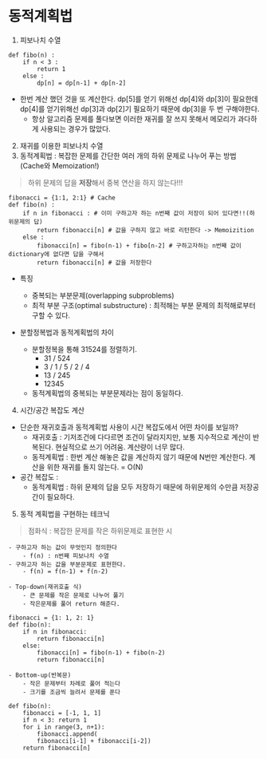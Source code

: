 # 동적계획법

1. 피보나치 수열
```
def fibo(n) :
    if n < 3 :
        return 1
    else :
        dp[n] = dp[n-1] + dp[n-2]
```
- 한번 계산 했던 것을 또 계산한다. dp[5]를 얻기 위해선 dp[4]와 dp[3]이 필요한데 dp[4]를 얻기위해선 dp[3]과 dp[2]기 필요하기 때문에 dp[3]을 두 번 구해야한다.
    - 항상 알고리즘 문제를 풀다보면 이러한 재귀를 잘 쓰지 못해서 메모리가 과다하게 사용되는 경우가 많았다. 

2. 재귀를 이용한 피보나치 수열
3. 동적계획법 : 복잡한 문제를 간단한 여러 개의 하위 문제로 나누어 푸는 방법 (Cache와 Memoization!)
> 하위 문제의 답을 **저장**해서 중복 연산을 하지 않는다!!!
```
fibonacci = {1:1, 2:1} # Cache
def fibo(n) :
    if n in fibonacci : # 이미 구하고자 하는 n번째 값이 저장이 되어 있다면!!(하위문제의 답)
        return fibonacci[n] # 값을 구하지 않고 바로 리턴한다 -> Memoizition
    else : 
        fibonacci[n] = fibo(n-1) + fibo[n-2] # 구하고자하는 n번째 값이 dictionary에 없다면 답을 구해서
        return fibonacci[n] # 값을 저장한다
```
- 특징
    - 중복되는 부분문제(overlapping subproblems)
    - 최적 부분 구조(optimal substructure) : 최적해는 부분 문제의 최적해로부터 구할 수 있다.

- 분할정복법과 동적계획법의 차이
    - 분할정복을 통해 31524를 정렬하기.
        - 31 / 524
        - 3 / 1 / 5 / 2 / 4
        - 13 / 245
        - 12345
    - 동적계획법의 중복되는 부분문제라는 점이 동일하다. 

4. 시간/공간 복잡도 계산
- 단순한 재귀호출과 동적계획법 사용이 시간 복잡도에서 어떤 차이를 보일까?
    - 재귀호출 : 기저조건에 다다르면 조건이 달라지지만, 보통 지수적으로 계산이 반복된다. 현실적으로 쓰기 어려움. 계산량이 너무 많다.
    - 동적계획법 : 한번 계산 해놓은 값을 계산하지 않기 때문에 N번만 계산한다. 계산을 위한 재귀를 돌지 않는다. = O(N)
- 공간 복잡도 :
    - 동적계획법 : 하위 문제의 답을 모두 저장하기 때문에 하위문제의 수만큼 저장공간이 필요하다.

5. 동적 계획법을 구현하는 테크닉
> 점화식 : 복잡한 문제를 작은 하위문제로 표현한 시

    - 구하고자 하는 값이 무엇인지 정의한다
        - f(n) : n번째 피보나치 수열
    - 구하고자 하는 값을 부분문제로 표현한다.
        - f(n) = f(n-1) + f(n-2)

    - Top-down(재귀호출 식)
        - 큰 문제를 작은 문제로 나누어 풀기
        - 작은문제를 풀어 return 해준다.
```
fibonacci = {1: 1, 2: 1}
def fibo(n):
    if n in fibonacci:
        return fibonacci[n]
    else:
        fibonacci[n] = fibo(n-1) + fibo(n-2)
        return fibonacci[n] 
```

    - Bottom-up(반복문)
        - 작은 문제부터 차례로 풀어 적는다
        - 크기를 조금씩 늘려서 문제를 푼다
        
```
def fibo(n):
    fibonacci = [-1, 1, 1]
    if n < 3: return 1
    for i in range(3, n+1):
        fibonacci.append(
        fibonacci[i-1] + fibonacci[i-2])
    return fibonacci[n]
```
